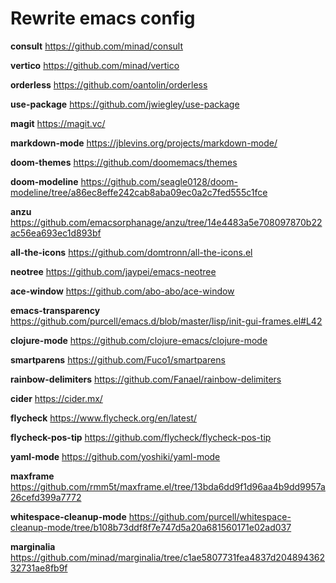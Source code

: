 # Rewrite emacs config

**consult** <https://github.com/minad/consult>

**vertico** <https://github.com/minad/vertico>

**orderless** <https://github.com/oantolin/orderless>

**use-package** <https://github.com/jwiegley/use-package>

**magit** <https://magit.vc/>

**markdown-mode** <https://jblevins.org/projects/markdown-mode/>

**doom-themes** <https://github.com/doomemacs/themes>

**doom-modeline** <https://github.com/seagle0128/doom-modeline/tree/a86ec8effe242cab8aba09ec0a2c7fed555c1fce>

**anzu** <https://github.com/emacsorphanage/anzu/tree/14e4483a5e708097870b22ac56ea693ec1d893bf>

**all-the-icons** <https://github.com/domtronn/all-the-icons.el>

**neotree** <https://github.com/jaypei/emacs-neotree>

**ace-window** <https://github.com/abo-abo/ace-window>

**emacs-transparency** <https://github.com/purcell/emacs.d/blob/master/lisp/init-gui-frames.el#L42>

**clojure-mode** <https://github.com/clojure-emacs/clojure-mode>

**smartparens** <https://github.com/Fuco1/smartparens>

**rainbow-delimiters** <https://github.com/Fanael/rainbow-delimiters>

**cider** <https://cider.mx/>

**flycheck** <https://www.flycheck.org/en/latest/>

**flycheck-pos-tip** <https://github.com/flycheck/flycheck-pos-tip>

**yaml-mode** <https://github.com/yoshiki/yaml-mode>

**maxframe** <https://github.com/rmm5t/maxframe.el/tree/13bda6dd9f1d96aa4b9dd9957a26cefd399a7772>

**whitespace-cleanup-mode** <https://github.com/purcell/whitespace-cleanup-mode/tree/b108b73ddf8f7e747d5a20a681560171e02ad037>

**marginalia** <https://github.com/minad/marginalia/tree/c1ae5807731fea4837d20489436232731ae8fb9f>
